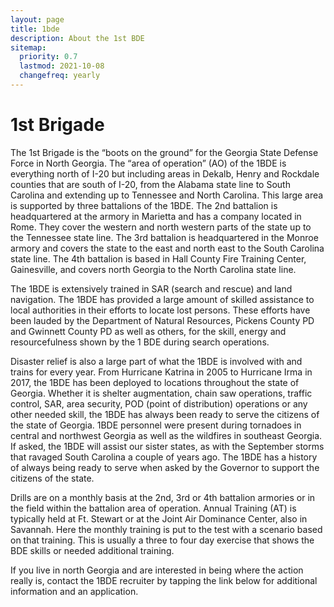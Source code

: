 ```yaml
---
layout: page
title: 1bde
description: About the 1st BDE
sitemap:
  priority: 0.7
  lastmod: 2021-10-08
  changefreq: yearly
---
```

# 1st Brigade

The 1st Brigade is the “boots on the ground” for the Georgia State Defense Force in North Georgia. The “area of operation” (AO) of the 1BDE is everything north of I-20 but including areas in Dekalb, Henry and Rockdale counties that are south of I-20, from the Alabama state line to South Carolina and extending up to Tennessee and North Carolina. This large area is supported by three battalions of the 1BDE. The 2nd battalion is headquartered at the armory in Marietta and has a company located in Rome. They cover the western and north western parts of the state up to the Tennessee state line. The 3rd battalion is headquartered in the Monroe armory and covers the state to the east and north east to the South Carolina state line. The 4th battalion is based in Hall County Fire Training Center, Gainesville, and covers north Georgia to the North Carolina state line.

The 1BDE is extensively trained in SAR (search and rescue) and land navigation. The 1BDE has provided a large amount of skilled assistance to local authorities in their efforts to locate lost persons. These efforts have been lauded by the Department of Natural Resources, Pickens County PD and Gwinnett County PD as well as others, for the skill, energy and resourcefulness shown by the 1 BDE during search operations.

Disaster relief is also a large part of what the 1BDE is involved with and trains for every year. From Hurricane Katrina in 2005 to Hurricane Irma in 2017, the 1BDE has been deployed to locations throughout the state of Georgia. Whether it is shelter augmentation, chain saw operations, traffic control, SAR, area security, POD (point of distribution) operations or any other needed skill, the 1BDE has always been ready to serve the citizens of the state of Georgia. 1BDE personnel were present during tornadoes in central and northwest Georgia as well as the wildfires in southeast Georgia. If asked, the 1BDE will assist our sister states, as with the September storms that ravaged South Carolina a couple of years ago. The 1BDE has a history of always being ready to serve when asked by the Governor to support the citizens of the state.

Drills are on a monthly basis at the 2nd, 3rd or 4th battalion armories or in the field within the battalion area of operation.  Annual Training (AT) is typically held at Ft. Stewart or at the Joint Air Dominance Center, also in Savannah. Here the monthly training is put to the test with a scenario based on that training. This is usually a three to four day exercise that shows the BDE skills or needed additional training.

If you live in north Georgia and are interested in being where the action really is, contact the 1BDE recruiter by tapping the link below for additional information and an application.